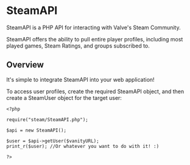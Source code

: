 SteamAPI
========

SteamAPI is a PHP API for interacting with Valve's Steam Community.

SteamAPI offers the ability to pull entire player profiles, including most played games, Steam Ratings, and groups subscribed to.

Overview
--------

It's simple to integrate SteamAPI into your web application!

To access user profiles, create the required SteamAPI object, and then create a SteamUser object for the target user:

    <?php 

    require("steam/SteamAPI.php");

    $api = new SteamAPI();

    $user = $api->getUser($vanityURL);
    print_r($user); //Or whatever you want to do with it! :)

    ?>